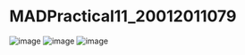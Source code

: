 # MADPractical11_20012011079
![image](https://user-images.githubusercontent.com/110376349/202639523-beda23bd-d064-49f9-970c-8106ec9f2d8f.png)
![image](https://user-images.githubusercontent.com/110376349/202639716-15657a46-cfc9-469e-9683-980c70c4891a.png)
![image](https://user-images.githubusercontent.com/110376349/202639787-68aad925-af03-44e7-ac7f-df3a3d73df10.png)
